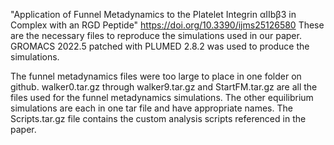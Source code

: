 "Application of Funnel Metadynamics to the Platelet Integrin αIIbβ3 in Complex with an RGD Peptide" https://doi.org/10.3390/ijms25126580
These are the necessary files to reproduce the simulations used in our paper. GROMACS 2022.5 patched with PLUMED 2.8.2 was used to produce the simulations.

The funnel metadynamics files were too large to place in one folder on github. walker0.tar.gz through walker9.tar.gz and StartFM.tar.gz are all the files used for the funnel metadynamics simulations. The other equilibrium simulations are each in one tar file and have appropriate names. The Scripts.tar.gz file contains the custom analysis scripts referenced in the paper.

